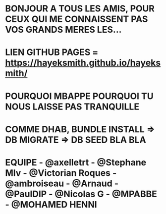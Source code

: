 # BONJOUR A TOUS LES AMIS, POUR CEUX QUI ME CONNAISSENT PAS VOS GRANDS MERES LES...

# LIEN GITHUB PAGES = https://hayeksmith.github.io/hayeksmith/

# POURQUOI MBAPPE POURQUOI TU NOUS LAISSE PAS TRANQUILLE

# COMME DHAB, BUNDLE INSTALL => DB MIGRATE => DB SEED BLA BLA

# EQUIPE - @axelletrt - @Stephane Mlv - @Victorian Roques - @ambroiseau - @Arnaud - @PaulDIP - @Nicolas G - @MPABBE - @MOHAMED HENNI
